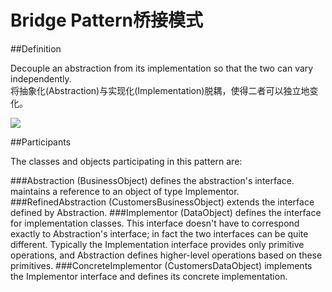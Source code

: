 # Bridge Pattern桥接模式
##Definition

Decouple an abstraction from its implementation so that the two can vary independently.
<br>将抽象化(Abstraction)与实现化(Implementation)脱耦，使得二者可以独立地变化。

![](https://github.com/QianMo/Unity-Design-Pattern/blob/master/UML_Picture/bridge.gif)


##Participants

The classes and objects participating in this pattern are:

###Abstraction   (BusinessObject)
defines the abstraction's interface.
maintains a reference to an object of type Implementor.
###RefinedAbstraction   (CustomersBusinessObject)
extends the interface defined by Abstraction.
###Implementor   (DataObject)
defines the interface for implementation classes. This interface doesn't have to correspond exactly to Abstraction's interface; in fact the two interfaces can be quite different. Typically the Implementation interface provides only primitive operations, and Abstraction defines higher-level operations based on these primitives.
###ConcreteImplementor   (CustomersDataObject)
implements the Implementor interface and defines its concrete implementation.

